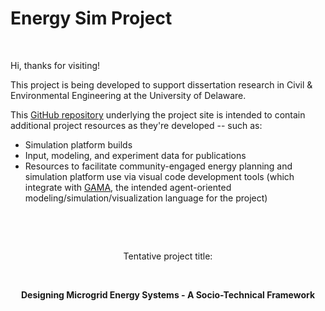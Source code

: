 # Energy Sim Project
<br>

Hi, thanks for visiting!

This project is being developed to support dissertation research in Civil &amp; Environmental Engineering at the University of Delaware.

This <a href="https://github.com/udbtsteve/energy-sim-project/">GitHub repository</a> underlying the project site is intended to contain additional project resources as they're developed -- such as:
- Simulation platform builds
- Input, modeling, and experiment data for publications
- Resources to facilitate community-engaged energy planning and simulation platform use via visual code development tools (which integrate with <a href="https://gama-platform.org/wiki/Home">GAMA</a>, the intended agent-oriented modeling/simulation/visualization language for the project)
<p> <br/> </p>
<p> <br/> </p>
<center>
  Tentative project title:
  <p> <br/> </p>
  <strong>
    Designing Microgrid Energy Systems - A Socio-Technical Framework
  </strong>
</center>
